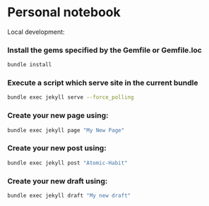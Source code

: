 # Personal notebook


Local development:
### Install the gems specified by the Gemfile or Gemfile.loc
```bash 
bundle install
```

### Execute a script which serve site in the current bundle
```bash
bundle exec jekyll serve --force_polling
```

### Create your new page using:
```bash
bundle exec jekyll page "My New Page"
```

### Create your new post using:
```bash
bundle exec jekyll post "Atomic-Habit"
```

### Create your new draft using:
```bash
bundle exec jekyll draft "My new draft"
```
